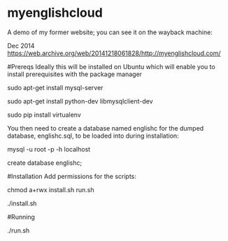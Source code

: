 ﻿# myenglishcloud
A demo of my former website; you can see it on the wayback machine:


Dec 2014
https://web.archive.org/web/20141218061828/http://myenglishcloud.com/


#Prereqs
Ideally this will be installed on Ubuntu which will enable you to install prerequisites with the package manager

sudo apt-get install mysql-server 

sudo apt-get install python-dev libmysqlclient-dev

sudo pip install virtualenv

You then need to create a database named englishc for the dumped database, englishc.sql, to be loaded into during installation:

mysql -u root -p -h localhost

create database englishc;

#Installation
Add permissions for the scripts:

chmod a+rwx install.sh run.sh

./install.sh


#Running

./run.sh



